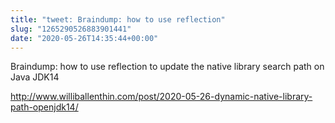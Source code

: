 ```yaml
---
title: "tweet: Braindump: how to use reflection"
slug: "1265290526883901441"
date: "2020-05-26T14:35:44+00:00"
---
```

Braindump: how to use reflection to update the native library search path on Java JDK14

http://www.williballenthin.com/post/2020-05-26-dynamic-native-library-path-openjdk14/